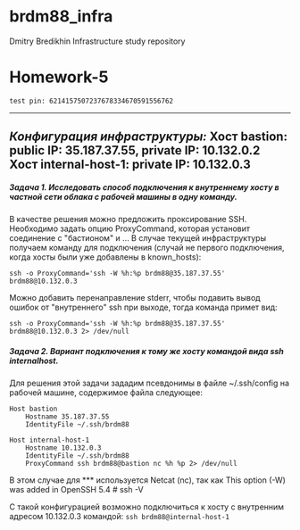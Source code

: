 ﻿# brdm88_infra
Dmitry Bredikhin Infrastructure study repository

Homework-5
===========

```
test pin: 6214157507237678334670591556762
```
----
*Конфигурация инфраструктуры:*
	**Хост bastion**: public IP: 35.187.37.55, private IP: 10.132.0.2
	**Хост internal-host-1:** private IP: 10.132.0.3
----

##### Задача 1. Исследовать способ подключения к внутреннему хосту в частной сети облака с рабочей машины в одну команду.

В качестве решения можно предложить проксирование SSH. Необходимо задать опцию ProxyCommand, которая установит соединение с "бастионом" и ...
В случае текущей инфраструктуры получаем команду для подключения (случай не первого подключения, когда хосты были уже добавлены в known_hosts):
```
ssh -o ProxyCommand='ssh -W %h:%p brdm88@35.187.37.55' brdm88@10.132.0.3
```
Можно добавить перенаправление stderr, чтобы подавить вывод ошибок от "внутреннего" ssh при выходе, тогда команда примет вид:
```
ssh -o ProxyCommand='ssh -W %h:%p brdm88@35.187.37.55' brdm88@10.132.0.3 2> /dev/null
```


##### Задача 2. Вариант подключения к тому же хосту командой вида ssh internalhost.

Для решения этой задачи зададим псевдонимы в файле ~/.ssh/config на рабочей машине, содержимое файла следующее:

```
Host bastion
    Hostname 35.187.37.55
    IdentityFile ~/.ssh/brdm88

Host internal-host-1
    Hostname 10.132.0.3
    IdentityFile ~/.ssh/brdm88
    ProxyCommand ssh brdm88@bastion nc %h %p 2> /dev/null	
```

В этом случае для *** используется Netсat (nc), так как This option (-W) was added in OpenSSH 5.4 # ssh -V

С такой конфигурацией возможно подключиться к хосту с внутренним адресом 10.132.0.3 командой:
``` ssh brdm88@internal-host-1 ```

